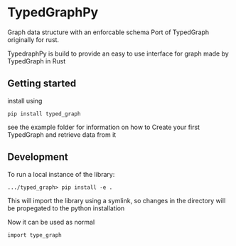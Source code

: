 # TypedGraphPy
Graph data structure with an enforcable schema
Port of TypedGraph originally for rust.

TypedraphPy is build to provide an easy to use interface for graph made by TypedGraph in Rust

## Getting started
install using
```
pip install typed_graph
```

see the example folder for information on how to Create your first TypedGraph and retrieve data from it

## Development
To run a local instance of the library:
```
.../typed_graph> pip install -e .
```

This will import the library using a symlink, so changes in the directory will be propegated to the python installation

Now it can be used as normal
```
import type_graph
```